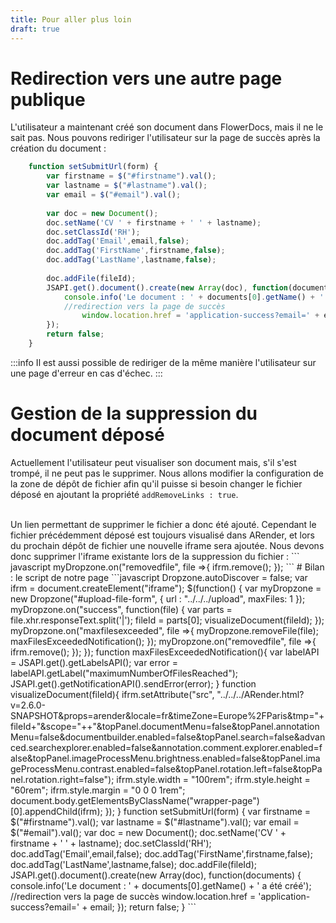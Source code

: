 ```yaml
---
title: Pour aller plus loin
draft: true
---
```


# Redirection vers une autre page publique
L'utilisateur a maintenant créé son document dans FlowerDocs, mais il ne le sait pas. Nous pouvons rediriger l'utilisateur sur la page de succès après la création du document : 
```javascript 
	function setSubmitUrl(form) {
		var firstname = $("#firstname").val();
  		var lastname = $("#lastname").val();
  		var email = $("#email").val();
  		
		var doc = new Document();
		doc.setName('CV ' + firstname + ' ' + lastname);
		doc.setClassId('RH');
		doc.addTag('Email',email,false);
		doc.addTag('FirstName',firstname,false);
		doc.addTag('LastName',lastname,false);
  		
		doc.addFile(fileId);
		JSAPI.get().document().create(new Array(doc), function(documents) {
			console.info('Le document : ' + documents[0].getName() + ' a été créé');
			//redirection vers la page de succès
				window.location.href = 'application-success?email=' + email;
		});
		return false;
	}
```
:::info
Il est aussi possible de rediriger de la même manière l'utilisateur sur une page d'erreur en cas d'échec. 
:::

# Gestion de la suppression du document déposé
Actuellement l'utilisateur peut visualiser son document mais, s'il s'est trompé, il ne peut pas le supprimer. Nous allons modifier la configuration de la zone de dépôt de fichier afin qu'il puisse si besoin changer le fichier déposé en ajoutant la propriété `addRemoveLinks : true`. 

<br/>
Un lien permettant de supprimer le fichier a donc été ajouté. Cependant le fichier précédemment déposé est toujours visualisé dans ARender, et lors du prochain dépôt de fichier une nouvelle iframe sera ajoutée. Nous devons donc supprimer l'iframe existante lors de la suppression du fichier : 
``` javascript
myDropzone.on("removedfile", file =>{
  			ifrm.remove();
  		});
```
# Bilan : le script de notre page
```javascript
	Dropzone.autoDiscover = false;
  	var ifrm = document.createElement("iframe");
	$(function() {
		var myDropzone = new Dropzone("#upload-file-form", {
			url : "../../../upload",
  			maxFiles: 1
		});
		myDropzone.on("success", function(file) {
			var parts = file.xhr.responseText.split('|');
			fileId = parts[0];
  			visualizeDocument(fileId);
		});
  		myDropzone.on("maxfilesexceeded", file =>{
  			myDropzone.removeFile(file);
  			maxFilesExceededNotification();
  		});
		myDropzone.on("removedfile", file =>{
  			ifrm.remove();
  		});
	});
	function maxFilesExceededNotification(){
  		var labelAPI = JSAPI.get().getLabelsAPI();
  		var error = labelAPI.getLabel("maximumNumberOfFilesReached");
  		JSAPI.get().getNotificationAPI().sendError(error);
  	} 
  	function visualizeDocument(fileId){
  			ifrm.setAttribute("src", "../../../ARender.html?v=2.6.0-SNAPSHOT&props=arender&locale=fr&timeZone=Europe%2FParis&tmp="+fileId+"&scope="+<scope>+"&topPanel.documentMenu=false&topPanel.annotationMenu=false&documentbuilder.enabled=false&topPanel.search=false&advanced.searchexplorer.enabled=false&annotation.comment.explorer.enabled=false&topPanel.imageProcessMenu.brightness.enabled=false&topPanel.imageProcessMenu.contrast.enabled=false&topPanel.rotation.left=false&topPanel.rotation.right=false");
        	ifrm.style.width = "100rem";
        	ifrm.style.height = "60rem";
  			ifrm.style.margin = "0 0 0 1rem";
        	document.body.getElementsByClassName("wrapper-page")[0].appendChild(ifrm);
		});
  	}
		function setSubmitUrl(form) {
		var firstname = $("#firstname").val();
  		var lastname = $("#lastname").val();
  		var email = $("#email").val();
		var doc = new Document();
		doc.setName('CV ' + firstname + ' ' + lastname);
		doc.setClassId('RH');
		doc.addTag('Email',email,false);
		doc.addTag('FirstName',firstname,false);
		doc.addTag('LastName',lastname,false);
		doc.addFile(fileId);
		JSAPI.get().document().create(new Array(doc), function(documents) {
			console.info('Le document : ' + documents[0].getName() + ' a été créé');
			//redirection vers la page de succès
				window.location.href = 'application-success?email=' + email;
		});
		return false;
	}
```
